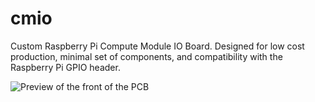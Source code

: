 # cmio
Custom Raspberry Pi Compute Module IO Board. Designed for low cost production,
minimal set of components, and compatibility with the Raspberry Pi GPIO header.

![Preview of the front of the PCB](https://github.com/deltabeard/cmio/raw/master/out/Front-Preview.png)
